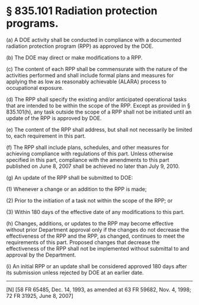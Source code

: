 # § 835.101   Radiation protection programs.

(a) A DOE activity shall be conducted in compliance with a documented radiation protection program (RPP) as approved by the DOE. 


(b) The DOE may direct or make modifications to a RPP. 


(c) The content of each RPP shall be commensurate with the nature of the activities performed and shall include formal plans and measures for applying the as low as reasonably achievable (ALARA) process to occupational exposure. 


(d) The RPP shall specify the existing and/or anticipated operational tasks that are intended to be within the scope of the RPP. Except as provided in § 835.101(h), any task outside the scope of a RPP shall not be initiated until an update of the RPP is approved by DOE. 


(e) The content of the RPP shall address, but shall not necessarily be limited to, each requirement in this part. 


(f) The RPP shall include plans, schedules, and other measures for achieving compliance with regulations of this part. Unless otherwise specified in this part, compliance with the amendments to this part published on June 8, 2007 shall be achieved no later than July 9, 2010.


(g) An update of the RPP shall be submitted to DOE: 


(1) Whenever a change or an addition to the RPP is made; 


(2) Prior to the initiation of a task not within the scope of the RPP; or 


(3) Within 180 days of the effective date of any modifications to this part. 


(h) Changes, additions, or updates to the RPP may become effective without prior Department approval only if the changes do not decrease the effectiveness of the RPP and the RPP, as changed, continues to meet the requirements of this part. Proposed changes that decrease the effectiveness of the RPP shall not be implemented without submittal to and approval by the Department. 


(i) An initial RPP or an update shall be considered approved 180 days after its submission unless rejected by DOE at an earlier date. 



---

[N] [58 FR 65485, Dec. 14, 1993, as amended at 63 FR 59682, Nov. 4, 1998; 72 FR 31925, June 8, 2007]




